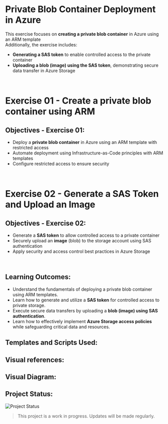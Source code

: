 # Private Blob Container Deployment in Azure  

This exercise focuses on **creating a private blob container** in Azure using an ARM template      
Additionally, the exercise includes:  

- **Generating a SAS token** to enable controlled access to the private container
- **Uploading a blob (image) using the SAS token**, demonstrating secure data transfer in Azure Storage                                           

<br>

# Exercise 01 - Create a private blob container using ARM

## Objectives - Exercise 01:

- Deploy a **private blob container** in Azure using an ARM template with restricted access   
- Automate deployment using Infrastructure-as-Code principles with ARM templates  
- Configure restricted access to ensure security

<br>

# Exercise 02 - Generate a SAS Token and Upload an Image 

## Objectives - Exercise 02:

- Generate a **SAS token** to allow controlled access to a private container  
- Securely upload an **image** (blob) to the storage account using SAS authentication    
- Apply security and access control best practices in Azure Storage   

<br>

## Learning Outcomes:

- Understand the fundamentals of deploying a private blob container using ARM templates.      
- Learn how to generate and utilize a **SAS token** for controlled access to private storage.
- Execute secure data transfers by uploading a **blob (image) using SAS authentication**.    
- Learn how to effectively implement **Azure Storage access policies** while safeguarding critical data and resources.


## Templates and Scripts Used:


## Visual references:


## Visual Diagram:


## Project Status:

![Project Status](https://img.shields.io/badge/status-in%20progress-yellow)

> This project is a work in progress. Updates will be made regularly.
